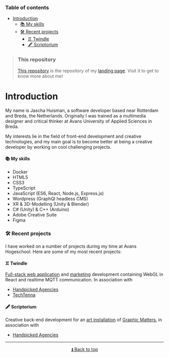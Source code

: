 ### Table of contents

- [Introduction](#introduction)
  - [📚 My skills](#-my-skills)
  - [🛠 Recent projects](#-recent-projects)
    - [♊️ Twindle](#️-twindle)
    - [🖋 Scriptorium](#-scriptorium)

> ### This repository
>
> [This repository](https://www.github.com/jaschahuisman/jaschahuisman) is the repository of my [landing page](https://www.jaschahuisman.nl). Visit it to get to know more about me!

# Introduction

My name is Jascha Huisman, a software developer based near Rotterdam and Breda, the Netherlands. Originally I was trained as a multimedia designer and critical thinker at Avans University of Applied Sciences in Breda.

My interests lie in the field of front-end development and creative technologies, and my main goal is to become better at being a creative developer by working on cool challenging projects.

#### 📚 My skills

- Docker
- HTML5
- CSS3
- TypeScript
- JavaScript (ES6, React, Node.js, Express.js)
- Wordpress (GraphQl headless CMS)
- XR & 3D-Modelling (Unity & Blender)
- C# (Unity) & C++ (Arduino)
- Adobe Creative Suite
- Figma

### 🛠 Recent projects

I have worked on a number of projects during my time at Avans Hogeschool. Here are some of my most recent projects:

#### ♊️ Twindle

[Full-stack web application](http://demo.twindle.io) and [marketing](http://twindle.io) development containing WebGL in React and realtime MQTT communication. In association with

- [Handpicked Agencies](https://www.handpickedagencies.com)
- [TechTenna](https://www.techtenna.com)

#### 🖋 Scriptorium

Creative back-end development for an [art installation](https://scriptorium.graphicmatters.nl/) of [Graphic Matters](https://graphicmatters.nl), in association with

- [Handpicked Agencies](https://www.handpickedagencies.com)

---

<div style="display:flex; justify-content:center" >
    <a href="#table-of-contents">⏫ Back to top</a>
</div>
